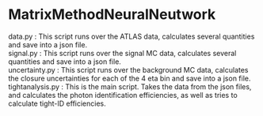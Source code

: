 # MatrixMethodNeuralNeutwork

data.py : This script runs over the ATLAS data, calculates several quantities and save into a json file.  <br />
signal.py : This script runs over the signal MC data, calculates several quantities and save into a json file. <br />
uncertainty.py : This script runs over the background MC data, calculates the closure uncertainties for each of the 4 eta bin and save into a json file. <br />
tightanalysis.py : This is the main script. Takes the data from the json files, and calculates the photon identification efficiencies, as well as tries to calculate tight-ID efficiencies.
